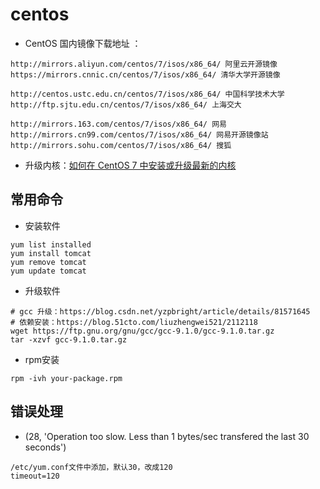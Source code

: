 # centos

- CentOS 国内镜像下载地址 ：

~~~wiki
http://mirrors.aliyun.com/centos/7/isos/x86_64/ 阿里云开源镜像
https://mirrors.cnnic.cn/centos/7/isos/x86_64/ 清华大学开源镜像

http://centos.ustc.edu.cn/centos/7/isos/x86_64/ 中国科学技术大学
http://ftp.sjtu.edu.cn/centos/7/isos/x86_64/ 上海交大

http://mirrors.163.com/centos/7/isos/x86_64/ 网易
http://mirrors.cn99.com/centos/7/isos/x86_64/ 网易开源镜像站
http://mirrors.sohu.com/centos/7/isos/x86_64/ 搜狐
~~~

- 升级内核：[如何在 CentOS 7 中安装或升级最新的内核](https://linux.cn/article-8310-1.html)

## 常用命令

- 安装软件

~~~shell
yum list installed
yum install tomcat
yum remove tomcat
yum update tomcat
~~~

- 升级软件

~~~shell
# gcc 升级：https://blog.csdn.net/yzpbright/article/details/81571645
# 依赖安装：https://blog.51cto.com/liuzhengwei521/2112118
wget https://ftp.gnu.org/gnu/gcc/gcc-9.1.0/gcc-9.1.0.tar.gz
tar -xzvf gcc-9.1.0.tar.gz
~~~

- rpm安装

~~~shell
rpm -ivh your-package.rpm
~~~

## 错误处理

- (28, 'Operation too slow. Less than 1 bytes/sec transfered the last 30 seconds')

~~~wiki
/etc/yum.conf文件中添加，默认30，改成120
timeout=120
~~~

